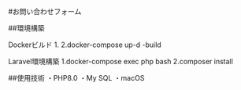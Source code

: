 #お問い合わせフォーム

##環境構築

Dockerビルド
1.
2.docker-compose up-d -build

Laravel環境構築
1.docker-compose exec php bash
2.composer install

##使用技術
・PHP8.0
・My SQL
・macOS